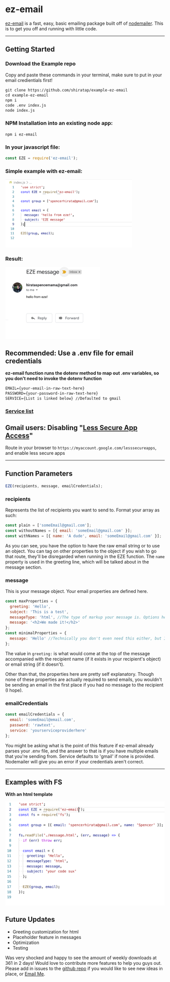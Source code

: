 # ez-email

[ez-email](https://www.npmjs.com/package/ez-email) is a fast, easy, basic
emailing package built off of
[nodemailer](https://www.npmjs.com/package/nodemailer). This is to get you off
and running with little code.

---

## Getting Started

### **Download the Example repo**

Copy and paste these commands in your terminal, make sure to put in your email
credientials first!

```
git clone https://github.com/shiratap/example-ez-email
cd example-ez-email
npm i
code .env index.js
node index.js
```

### **NPM Installation into an existing node app:**

`npm i ez-email`

### In your javascript file:

```js
const EZE = require('ez-email');
```

### Simple example with ez-email:

<img src="https://raw.githubusercontent.com/shiratap/ez-email/master/assets/simple.png" width="400"/>

### Result:

<img src="https://raw.githubusercontent.com/shiratap/ez-email/master/assets/result.png" width="300"/>

## Recommended: Use a .env file for email credentials

**ez-email function runs the dotenv method to map out .env variables, so you
don't need to invoke the dotenv function**

```
EMAIL={your-email-in-raw-text-here}
PASSWORD={your-password-in-raw-text-here}
SERVICE={List is linked below} //Defaulted to gmail
```

### [Service list](https://nodemailer.com/smtp/well-known/)

## Gmail users: Disabling "[Less Secure App Access](https://support.google.com/accounts/answer/6010255?hl=en)"

Route in your browser to `https://myaccount.google.com/lesssecureapps`, and
enable less secure apps

---

## Function Parameters

```js
EZE(recipients, message, emailCredentials);
```

### **recipients**

Represents the list of recipients you want to send to. Format your array as
such:

```js
const plain = ['someEmail@gmail.com'];
const withoutNames = [{ email: 'someEmail@gmail.com' }];
const withNames = [{ name: 'A dude', email: 'someEmail@gmail.com' }];
```

As you can see, you have the option to have the raw email string or to use an
object. You can tag on other properties to the object if you wish to go that
route, they'll be disregarded when running in the EZE function. The `name`
property is used in the greeting line, which will be talked about in the message
section.

### **message**

This is your message object. Your email properties are defined here.

```js
const maxProperties = {
  greeting: 'Hello',
  subject: 'This is a test',
  messageType: 'html', //The type of markup your message is. Options here are ['html', 'text'] with text as the default
  message: '<h2>We made it!</h2>'
};
const minimalProperties = {
  message: 'Hello' //Technically you don't even need this either, but I doubt you want to be sending emails without messages
};
```

The value in `greeting:` is what would come at the top of the message
accompanied with the recipient name (if it exists in your recipient's object) or
email string (if it doesn't).

Other than that, the properties here are pretty self explanatory. Though none of
these properties are actually required to send emails, you wouldn't be sending
an email in the first place if you had no message to the recipient (I hope).

### **emailCredentials**

```js
const emailCredentials = {
  email: 'someEmail@email.com',
  password: 'rawtext',
  service: 'yourserviceproviderhere'
};
```

You might be asking what is the point of this feature if ez-email already parses
your .env file, and the answer to that is if you have multiple emails that
you're sending from. Service defaults to 'gmail' if none is provided. Nodemailer
will give you an error if your credentials aren't correct.

---

## Examples with FS

**With an html template**

<img src="https://raw.githubusercontent.com/shiratap/ez-email/master/assets/exampleWfs.png" width="600"/>

## Future Updates

- Greeting customization for html
- Placeholder feature in messages
- Optimization
- Testing

Was very shocked and happy to see the amount of weekly downloads at 361 in 2
days! Would love to contribute more features to help you guys out. Please add in
issues to the [github repo](https://github.com/shiratap/ez-email/issues) if you
would like to see new ideas in place, or
[Email Me](mailto:spencerhirata@gmail.com?subject=ez-email).

